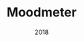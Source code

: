 ---
date: '2018'
title: 'Moodmeter'
type: 'Software'
tools:
  - JavaScript
  - jQuery
  - HTML
  - Sass
  - Chrome API
blurb: Designed & built frontend for Chrome extension visualizing emotional content of your browser history.
is_wip: false
---